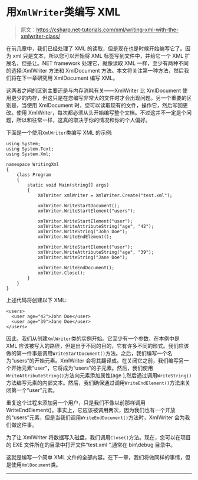 # 用`XmlWriter`类编写 XML

> 原文：<https://csharp.net-tutorials.com/xml/writing-xml-with-the-xmlwriter-class/>

在前几章中，我们已经处理了 XML 的读取，但是现在也是时候开始编写它了。因为 xml 只是文本，所以您可以开始将 XML 标签写到文件中，并给它一个 XML 扩展名，但是让。NET framework 处理它，就像读取 XML 一样，至少有两种不同的选择:XmlWriter 方法和 XmlDocument 方法。本文将关注第一种方法，然后我们将在下一章研究用 XmlDocument 编写 XML。

这两者之间的区别主要还是与内存消耗有关——XmlWriter 比 XmlDocument 使用更少的内存，但这只是在您编写非常大的文件时才会出现问题。另一个重要的区别是，当使用 XmlDocument 时，您可以读取现有的文件，操作它，然后写回更改。使用 XmlWriter，每次都必须从头开始编写整个文档。不过这并不一定是个问题，所以和往常一样，这真的取决于你的情况和你的个人偏好。

下面是一个使用`XmlWriter`类编写 XML 的示例:

```
using System;
using System.Text;
using System.Xml;

namespace WritingXml
{
    class Program
    {
        static void Main(string[] args)
        {
            XmlWriter xmlWriter = XmlWriter.Create("test.xml");

            xmlWriter.WriteStartDocument();
            xmlWriter.WriteStartElement("users");

            xmlWriter.WriteStartElement("user");
            xmlWriter.WriteAttributeString("age", "42");
            xmlWriter.WriteString("John Doe");
            xmlWriter.WriteEndElement();

            xmlWriter.WriteStartElement("user");
            xmlWriter.WriteAttributeString("age", "39");
            xmlWriter.WriteString("Jane Doe");

            xmlWriter.WriteEndDocument();
            xmlWriter.Close();
        }
    }
}
```

上述代码将创建以下 XML:

```
<users>
  <user age="42">John Doe</user>
  <user age="39">Jane Doe</user>
</users>
```

<input type="hidden" name="IL_IN_ARTICLE">

因此，我们从创建`XmlWriter`类的实例开始。它至少有一个参数，在本例中是 XML 应该被写入的路径，但是出于不同的目的，它有许多不同的形式。我们应该做的第一件事是调用`WriteStartDocument()`方法。之后，我们编写一个名为“users”的开始元素。XmlWriter 会将其翻译成<users>。在关闭它之前，我们编写另一个开始元素“user”，它将成为“users”的子元素。然后，我们使用`WriteAttributeString()`方法向元素添加属性(age ),然后通过调用`WriteString()`方法编写元素的内部文本。然后，我们确保通过调用`WriteEndElement()`方法来关闭第一个“user”元素。</users>

重复这个过程来添加另一个用户，只是我们不像以前那样调用 WriteEndElement()。事实上，它应该被调用两次，因为我们也有一个开放的“users”元素，但是当我们调用`WriteEndDocument()`方法时，XmlWriter 会为我们做这件事。

为了让 XmlWriter 将数据写入磁盘，我们调用`Close()`方法。现在，您可以在项目的 EXE 文件所在的目录中打开文件“test.xml ”,通常在 bin\debug 目录中。

这就是编写一个简单 XML 文件的全部内容。在下一章，我们将做同样的事情，但是使用`XmlDocument`类。

* * *